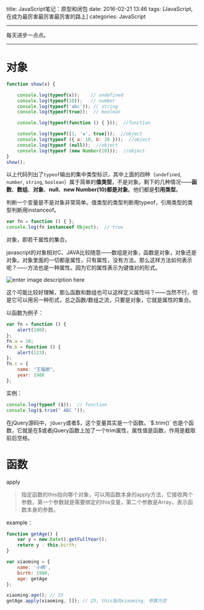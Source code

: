 
title: JavaScript笔记：原型和闭包
date: 2016-02-21 13:46
tags: [JavaScript,在成为最厉害最厉害最厉害的路上]
categories: JavaScript

---
 
每天进步一点点。

---
<!-- more -->

# 对象

```javascript
function show(x) {

    console.log(typeof(x));    // undefined
    console.log(typeof(10));   // number
    console.log(typeof('abc')); // string
    console.log(typeof(true));  // boolean

    console.log(typeof(function () { }));  //function

    console.log(typeof([1, 'a', true]));  //object
    console.log(typeof ({ a: 10, b: 20 }));  //object
    console.log(typeof (null));  //object
    console.log(typeof (new Number(10)));  //object
}
show();
```

以上代码列出了`typeof`输出的集中类型标识，其中上面的四种（`undefined`, `number`, `string`, `boolean`）属于简单的**值类型**，不是对象。剩下的几种情况——**函数**、**数组**、**对象**、**null**、**new Number(10)**都是**对象**。他们都是**引用类型**。


判断一个变量是不是对象非常简单。值类型的类型判断用typeof，引用类型的类型判断用instanceof。

```javascript
var fn = function () { };
console.log(fn instanceof Object);  // true
```

对象，即若干属性的集合。

javascript的对象相对C、JAVA比较随意——数组是对象，函数是对象，对象还是对象。对象里面的一切都是属性，只有属性，没有方法。那么这样方法如何表示呢？——方法也是一种属性。因为它的属性表示为键值对的形式。

![enter image description here](http://box.kancloud.cn/2015-09-21_55ff97ea87dbc.png)

这个可能比较好理解，那么函数和数组也可以这样定义属性吗？——当然不行，但是它可以用另一种形式，总之函数/数组之流，只要是对象，它就是属性的集合。

以函数为例子：

```javascript
var fn = function () {
    alert(100);
};
fn.a = 10;
fn.b = function () {
    alert(123);
};
fn.c = {
    name: "王福朋",
    year: 1988
};
```

实例：

```javascript
console.log(typeof ($));  // function
console.log($.trim(" ABC "));
```
在jQuery源码中，`jQuery`或者$，这个变量其实是一个函数。`$.trim()` 也是个函数，它就是在$或者jQuery函数上加了一个trim属性，属性值是函数，作用是截取前后空格。


# 函数

apply

>指定函数的this指向哪个对象，可以用函数本身的apply方法，它接收两个参数，第一个参数就是需要绑定的this变量，第二个参数是Array，表示函数本身的参数。

example：

```javascript
function getAge() {
    var y = new Date().getFullYear();
    return y - this.birth;
}

var xiaoming = {
    name: '小明',
    birth: 1990,
    age: getAge
};

xiaoming.age(); // 25
getAge.apply(xiaoming, []); // 25, this指向xiaoming, 参数为空
```


